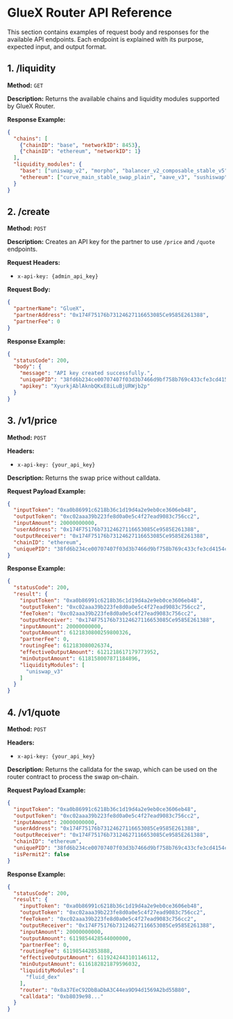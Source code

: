 # GlueX Router API Reference
This section contains examples of request body and responses for the available API endpoints. Each endpoint is explained with its purpose, expected input, and output format.

## **1. /liquidity**
**Method:** `GET`

**Description:** Returns the available chains and liquidity modules supported by GlueX Router.

**Response Example:**
```json
{
  "chains": [
    {"chainID": "base", "networkID": 8453},
    {"chainID": "ethereum", "networkID": 1}
  ],
  "liquidity_modules": {
    "base": ["uniswap_v2", "morpho", "balancer_v2_composable_stable_v5"],
    "ethereum": ["curve_main_stable_swap_plain", "aave_v3", "sushiswap"]
  }
}
```

## **2. /create**
**Method:** `POST`

**Description:** Creates an API key for the partner to use `/price` and `/quote` endpoints.

**Request Headers:**
- `x-api-key: {admin_api_key}`

**Request Body:**
```json
{
  "partnerName": "GlueX",
  "partnerAddress": "0x174F75176b73124627116653085Ce9585E261388",
  "partnerFee": 0
}
```

**Response Example:**
```json
{
  "statusCode": 200,
  "body": {
    "message": "API key created successfully.",
    "uniquePID": "38fd6b234ce00707407f03d3b7466d9bf758b769c433cfe3cd4154c63245a824",
    "apikey": "XyurkjAblAknbQKxE8iLuBjURWjb2p"
  }
}
```

## **3. /v1/price**
**Method:** `POST`

**Headers:**
- `x-api-key: {your_api_key}`

**Description:** Returns the swap price without calldata.

**Request Payload Example:**
```json
{
  "inputToken": "0xa0b86991c6218b36c1d19d4a2e9eb0ce3606eb48",
  "outputToken": "0xc02aaa39b223fe8d0a0e5c4f27ead9083c756cc2",
  "inputAmount": 20000000000,
  "userAddress": "0x174F75176b73124627116653085Ce9585E261388",
  "outputReceiver": "0x174F75176b73124627116653085Ce9585E261388",
  "chainID": "ethereum",
  "uniquePID": "38fd6b234ce00707407f03d3b7466d9bf758b769c433cfe3cd4154c63245a824"
}
```

**Response Example:**
```json
{
  "statusCode": 200,
  "result": {
    "inputToken": "0xa0b86991c6218b36c1d19d4a2e9eb0ce3606eb48",
    "outputToken": "0xc02aaa39b223fe8d0a0e5c4f27ead9083c756cc2",
    "feeToken": "0xc02aaa39b223fe8d0a0e5c4f27ead9083c756cc2",
    "outputReceiver": "0x174F75176b73124627116653085Ce9585E261388",
    "inputAmount": 20000000000,
    "outputAmount": 6121830800259800326,
    "partnerFee": 0,
    "routingFee": 612183080026374,
    "effectiveOutputAmount": 6121218617179773952,
    "minOutputAmount": 6118158007871184896,
    "liquidityModules": [
      "uniswap_v3"
    ]
  }
}
```

## **4. /v1/quote**
**Method:** `POST`

**Headers:**
- `x-api-key: {your_api_key}`

**Description:** Returns the calldata for the swap, which can be used on the router contract to process the swap on-chain.

**Request Payload Example:**
```json
{
  "inputToken": "0xa0b86991c6218b36c1d19d4a2e9eb0ce3606eb48",
  "outputToken": "0xc02aaa39b223fe8d0a0e5c4f27ead9083c756cc2",
  "inputAmount": 20000000000,
  "userAddress": "0x174F75176b73124627116653085Ce9585E261388",
  "outputReceiver": "0x174F75176b73124627116653085Ce9585E261388",
  "chainID": "ethereum",
  "uniquePID": "38fd6b234ce00707407f03d3b7466d9bf758b769c433cfe3cd4154c63245a824",
  "isPermit2": false
}
```

**Response Example:**
```json
{
  "statusCode": 200,
  "result": {
    "inputToken": "0xa0b86991c6218b36c1d19d4a2e9eb0ce3606eb48",
    "outputToken": "0xc02aaa39b223fe8d0a0e5c4f27ead9083c756cc2",
    "feeToken": "0xc02aaa39b223fe8d0a0e5c4f27ead9083c756cc2",
    "outputReceiver": "0x174F75176b73124627116653085Ce9585E261388",
    "inputAmount": 20000000000,
    "outputAmount": 6119854428544000000,
    "partnerFee": 0,
    "routingFee": 611985442853888,
    "effectiveOutputAmount": 6119242443101146112,
    "minOutputAmount": 6116182821879596032,
    "liquidityModules": [
      "fluid_dex"
    ],
    "router": "0x8a37EeC92DbBaDbA3C44ea9D94d1569A2bd55B80",
    "calldata": "0xb8039e98..."
  }
}
```
